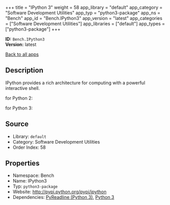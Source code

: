 ﻿+++
title = "IPython 3"
weight = 58
app_library = "default"
app_category = "Software Development Utilities"
app_typ = "python3-package"
app_ns = "Bench"
app_id = "Bench.IPython3"
app_version = "latest"
app_categories = ["Software Development Utilities"]
app_libraries = ["default"]
app_types = ["python3-package"]
+++

**ID:** `Bench.IPython3`  
**Version:** latest  
<!--more-->

[Back to all apps](/apps/)

## Description
IPython provides a rich architecture for computing with a powerful interactive shell.

for Python 2:


for Python 3:

## Source

* Library: `default`
* Category: Software Development Utilities
* Order Index: 58

## Properties

* Namespace: Bench
* Name: IPython3
* Typ: `python3-package`
* Website: <http://pypi.python.org/pypi/ipython>
* Dependencies: [PyReadline (Python 3)](/app/Bench.PyReadline3), [Python 3](/app/Bench.Python3)

